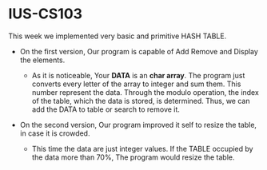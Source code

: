 # IUS-CS103

This week we implemented very basic and primitive HASH TABLE.

- On the first version, Our program is capable of Add Remove and Display the elements.
    * As it is noticeable, Your **DATA** is an __char array__. The program just converts every letter of the array to integer and sum them. This number represent the data. Through the modulo operation, the index of the table, which the data is stored, is determined. Thus, we can add the DATA to table or search to remove it.

- On the second version, Our program improved it self to resize the table, in case it is crowded.
    * This time the data are just integer values. If the TABLE occupied by the data more than 70%, The program would resize the table.
